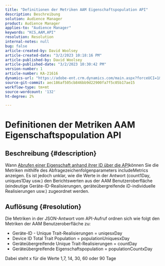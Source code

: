 ```yaml
---
title: "Definitionen der Metriken AAM Eigenschaftspopulation API"
description: Beschreibung
solution: Audience Manager
product: Audience Manager
applies-to: "Audience Manager"
keywords: "KCS,AAM,API"
resolution: Resolution
internal-notes: null
bug: false
article-created-by: David Woolsey
article-created-date: "3/2/2023 10:18:16 PM"
article-published-by: David Woolsey
article-published-date: "3/2/2023 10:30:42 PM"
version-number: 1
article-number: KA-21616
dynamics-url: "https://adobe-ent.crm.dynamics.com/main.aspx?forceUCI=1&pagetype=entityrecord&etn=knowledgearticle&id=85960b1a-48b9-ed11-83fe-6045bd006d92"
source-git-commit: aec186af505cb846bb9d22900fa7f5c05b17ae15
workflow-type: tm+mt
source-wordcount: '132'
ht-degree: 2%

---
```


# Definitionen der Metriken AAM Eigenschaftspopulation API

## Beschreibung {#description}

Wann [Abrufen einer Eigenschaft anhand ihrer ID über die API](https://bank.demdex.com/portal/swagger/index.html#/Traits%20API/get_traits__sid_)können Sie die Metriken mithilfe des Abfragezeichenfolgenparameters includeMetrics anzeigen. Es ist jedoch unklar, wie die Werte in der Antwort (count1Day, uniques1Day usw.) den Berichtswerten aus der AAM Benutzeroberfläche (eindeutige Geräte-ID-Realisierungen, geräteübergreifende iD-individuelle Realisierungen usw.) zugeordnet werden. 

## Auflösung {#resolution}


Die Metriken in der JSON-Antwort vom API-Aufruf ordnen sich wie folgt den Metriken der AAM Benutzeroberfläche zu:

- Geräte-ID - Unique Trait-Realisierungen = uniqesxDay
- Device ID Total Trait Population = populationUniquesxDay
- Geräteübergreifende Unique Trait-Realisierungen = countDay
- Geräteübergreifende Eigenschaftspopulation = populationCountxDay


Dabei steht x für die Werte 1,7, 14, 30, 60 oder 90 Tage
